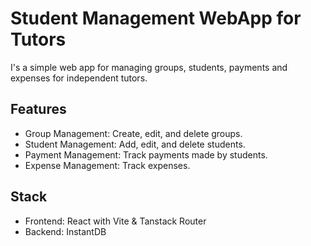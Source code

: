# Student Management WebApp for Tutors

I's a simple web app for managing groups, students, payments and expenses for independent tutors.

## Features

- Group Management: Create, edit, and delete groups.
- Student Management: Add, edit, and delete students.
- Payment Management: Track payments made by students.
- Expense Management: Track expenses.


## Stack
- Frontend: React with Vite & Tanstack Router
- Backend: InstantDB
